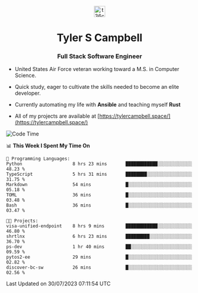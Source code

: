 <p align="center">
<a href="https://www.linkedin.com/in/t36campbell" target="blank"><img align="center" src="https://ik.imagekit.io/t36campbell/Portfolio/linkedin.png.original_m8bbGgPh6.png" alt="t36campbell" height="30" width="30" /></a>
</p>
<h1 align="center">Tyler S Campbell</h1>
<h3 align="center">Full Stack Software Engineer</h3>

* United States Air Force veteran working toward a M.S. in Computer Science.

* Quick study, eager to cultivate the skills needed to become an elite developer.

* Currently automating my life with **Ansible** and teaching myself **Rust**

* All of my projects are available at [https://tylercampbell.space/](https://tylercampbell.space/)

<!--START_SECTION:waka-->
![Code Time](http://img.shields.io/badge/Code%20Time-2%2C658%20hrs%2030%20mins-blue)

📊 **This Week I Spent My Time On** 

```text
💬 Programming Languages: 
Python                   8 hrs 23 mins       ████████████░░░░░░░░░░░░░   48.23 % 
TypeScript               5 hrs 31 mins       ████████░░░░░░░░░░░░░░░░░   31.75 % 
Markdown                 54 mins             █░░░░░░░░░░░░░░░░░░░░░░░░   05.18 % 
TOML                     36 mins             █░░░░░░░░░░░░░░░░░░░░░░░░   03.48 % 
Bash                     36 mins             █░░░░░░░░░░░░░░░░░░░░░░░░   03.47 % 

🐱‍💻 Projects: 
visa-unified-endpoint    8 hrs 9 mins        ████████████░░░░░░░░░░░░░   46.80 % 
shrtlnx                  6 hrs 23 mins       █████████░░░░░░░░░░░░░░░░   36.70 % 
ps-dev                   1 hr 40 mins        ██░░░░░░░░░░░░░░░░░░░░░░░   09.59 % 
pytos2-ee                29 mins             █░░░░░░░░░░░░░░░░░░░░░░░░   02.82 % 
discover-bc-sw           26 mins             █░░░░░░░░░░░░░░░░░░░░░░░░   02.56 % 
```


 Last Updated on 30/07/2023 07:11:54 UTC
<!--END_SECTION:waka-->
